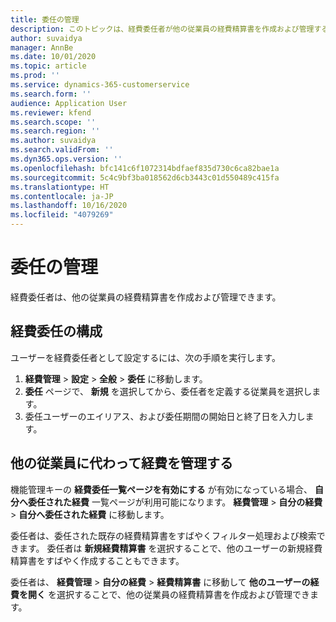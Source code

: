 ```yaml
---
title: 委任の管理
description: このトピックは、経費委任者が他の従業員の経費精算書を作成および管理する方法に関する情報を提供します。
author: suvaidya
manager: AnnBe
ms.date: 10/01/2020
ms.topic: article
ms.prod: ''
ms.service: dynamics-365-customerservice
ms.search.form: ''
audience: Application User
ms.reviewer: kfend
ms.search.scope: ''
ms.search.region: ''
ms.author: suvaidya
ms.search.validFrom: ''
ms.dyn365.ops.version: ''
ms.openlocfilehash: bfc141c6f1072314bdfaef835d730c6ca82bae1a
ms.sourcegitcommit: 5c4c9bf3ba018562d6cb3443c01d550489c415fa
ms.translationtype: HT
ms.contentlocale: ja-JP
ms.lasthandoff: 10/16/2020
ms.locfileid: "4079269"
---
```

# <a name="manage-delegation"></a>委任の管理
経費委任者は、他の従業員の経費精算書を作成および管理できます。

## <a name="configuring-expense-delegation"></a>経費委任の構成

ユーザーを経費委任者として設定するには、次の手順を実行します。 
1. **経費管理** > **設定** > **全般** > **委任** に移動します。 
2. **委任** ページで、 **新規** を選択してから、委任者を定義する従業員を選択します。 
3. 委任ユーザーのエイリアス、および委任期間の開始日と終了日を入力します。

## <a name="manage-expenses-on-behalf-of-another-employee"></a>他の従業員に代わって経費を管理する

機能管理キーの **経費委任一覧ページを有効にする** が有効になっている場合、 **自分へ委任された経費** 一覧ページが利用可能になります。 **経費管理** > **自分の経費** > **自分へ委任された経費** に移動します。

委任者は、委任された既存の経費精算書をすばやくフィルター処理および検索できます。 委任者は **新規経費精算書** を選択することで、他のユーザーの新規経費精算書をすばやく作成することもできます。

委任者は、 **経費管理** > **自分の経費** > **経費精算書** に移動して **他のユーザーの経費を開く** を選択することで、他の従業員の経費精算書を作成および管理できます。
